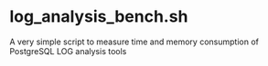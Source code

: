 log_analysis_bench.sh
=====================

A very simple script to measure time and memory consumption of PostgreSQL LOG analysis tools